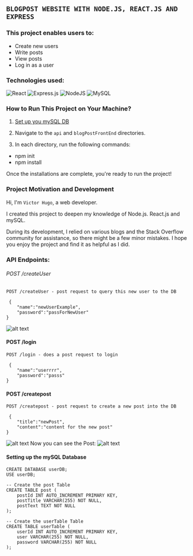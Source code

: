 ## `BLOGPOST WEBSITE WITH NODE.JS, REACT.JS AND EXPRESS`



### This project enables users to:

* Create new users
* Write posts
* View posts
* Log in as a user

### Technologies used:


![React](https://img.shields.io/badge/react-%2320232a.svg?style=for-the-badge&logo=react&logoColor=%2361DAFB)
![Express.js](https://img.shields.io/badge/express.js-%23404d59.svg?style=for-the-badge&logo=express&logoColor=%2361DAFB)
![NodeJS](https://img.shields.io/badge/node.js-6DA55F?style=for-the-badge&logo=node.js&logoColor=white)
![MySQL](https://img.shields.io/badge/mysql-4479A1.svg?style=for-the-badge&logo=mysql&logoColor=white)
### How to Run This Project on Your Machine?
1. [Set up you mySQL DB](#setting-up-the-mysql-database)

2. Navigate to the `api` and `blogPostFrontEnd` directories.
3. In each directory, run the following commands:
* npm init
* npm install

Once the installations are complete, you're ready to run the project!

### Project Motivation and Development
Hi, I'm `Victor Hugo`, a web developer. 

I created this project to deepen my knowledge of Node.js. React.js and mySQL.

During its development, I relied on various blogs and the Stack Overflow community for assistance, so there might be a few minor mistakes. I hope you enjoy the project and find it as helpful as I did.

### API Endpoints:
###### POST /createUser 
```
POST /createUser - post request to query this new user to the DB
```
```
 {
    "name":"newUserExample",
    "password":"passForNewUser"
}
```
![alt text](/readmePhotos/createUser.avif)
#### POST /login
```
POST /login - does a post request to login
```
```
 {
    "name":"userrrr",
    "password":"passs"
}

```

#### POST /createpost
```
POST /createpost - post request to create a new post into the DB
```
```
 {
    "title":"newPost",
    "content":"content for the new post"
}
```
![alt text](/readmePhotos/createPost-1.avif)
Now you can see the Post:
![alt text](/readmePhotos/createPost-2.avif)

#### Setting up the mySQL Database 

```-- Create the Database and Use It
CREATE DATABASE userDB;
USE userDB;

-- Create the post Table
CREATE TABLE post (
    postId INT AUTO_INCREMENT PRIMARY KEY,
    postTitle VARCHAR(255) NOT NULL,
    postText TEXT NOT NULL
);

-- Create the userTable Table
CREATE TABLE userTable (
    userId INT AUTO_INCREMENT PRIMARY KEY,
    user VARCHAR(255) NOT NULL,
    password VARCHAR(255) NOT NULL
);


```
